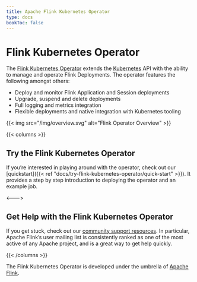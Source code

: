 ```yaml
---
title: Apache Flink Kubernetes Operator
type: docs
bookToc: false
---
```

<!--
Licensed to the Apache Software Foundation (ASF) under one
or more contributor license agreements.  See the NOTICE file
distributed with this work for additional information
regarding copyright ownership.  The ASF licenses this file
to you under the Apache License, Version 2.0 (the
"License"); you may not use this file except in compliance
with the License.  You may obtain a copy of the License at

  http://www.apache.org/licenses/LICENSE-2.0

Unless required by applicable law or agreed to in writing,
software distributed under the License is distributed on an
"AS IS" BASIS, WITHOUT WARRANTIES OR CONDITIONS OF ANY
KIND, either express or implied.  See the License for the
specific language governing permissions and limitations
under the License.
-->

# Flink Kubernetes Operator

The [Flink Kubernetes Operator](https://github.com/apache/flink-kubernetes-operator) extends the [Kubernetes](https://kubernetes.io/) API with the ability to manage and operate
Flink Deployments. The operator features the following amongst others:
- Deploy and monitor Flink Application and Session deployments
- Upgrade, suspend and delete deployments
- Full logging and metrics integration
- Flexible deployments and native integration with Kubernetes tooling

{{< img src="/img/overview.svg" alt="Flink Operator Overview" >}}

{{< columns >}}
## Try the Flink Kubernetes Operator

If you’re interested in playing around with the operator, check out our [quickstart]({{< ref "docs/try-flink-kubernetes-operator/quick-start" >}}). It provides a step by
step introduction to deploying the operator and an example job.

<--->

## Get Help with the Flink Kubernetes Operator

If you get stuck, check out our [community support
resources](https://flink.apache.org/community.html). In particular, Apache
Flink’s user mailing list is consistently ranked as one of the most active of
any Apache project, and is a great way to get help quickly.

{{< /columns >}}

The Flink Kubernetes Operator is developed under the umbrella of [Apache
Flink](https://flink.apache.org/).
